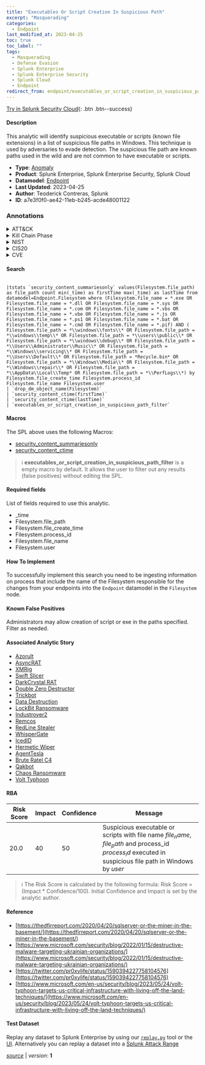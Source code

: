 ```yaml
---
title: "Executables Or Script Creation In Suspicious Path"
excerpt: "Masquerading"
categories:
  - Endpoint
last_modified_at: 2023-04-25
toc: true
toc_label: ""
tags:
  - Masquerading
  - Defense Evasion
  - Splunk Enterprise
  - Splunk Enterprise Security
  - Splunk Cloud
  - Endpoint
redirect_from: endpoint/executables_or_script_creation_in_suspicious_path/
---
```




[Try in Splunk Security Cloud](https://www.splunk.com/en_us/cyber-security.html){: .btn .btn--success}

#### Description

This analytic will identify suspicious executable or scripts (known file extensions) in a list of suspicious file paths in Windows. This technique is used by adversaries to evade detection. The suspicious file path are known paths used in the wild and are not common to have executable or scripts.

- **Type**: [Anomaly](https://github.com/splunk/security_content/wiki/Detection-Analytic-Types)
- **Product**: Splunk Enterprise, Splunk Enterprise Security, Splunk Cloud
- **Datamodel**: [Endpoint](https://docs.splunk.com/Documentation/CIM/latest/User/Endpoint)
- **Last Updated**: 2023-04-25
- **Author**: Teoderick Contreras, Splunk
- **ID**: a7e3f0f0-ae42-11eb-b245-acde48001122

### Annotations
<details>
  <summary>ATT&CK</summary>

<div markdown="1">

#### [ATT&CK](https://attack.mitre.org/)

| ID          | Technique   | Tactic         |
| ----------- | ----------- |--------------- |
| [T1036](https://attack.mitre.org/techniques/T1036/) | Masquerading | Defense Evasion |

</div>
</details>


<details>
  <summary>Kill Chain Phase</summary>

<div markdown="1">

* Exploitation


</div>
</details>


<details>
  <summary>NIST</summary>

<div markdown="1">

* DE.AE



</div>
</details>

<details>
  <summary>CIS20</summary>

<div markdown="1">

* CIS 10



</div>
</details>

<details>
  <summary>CVE</summary>

<div markdown="1">


</div>
</details>


#### Search

```

|tstats `security_content_summariesonly` values(Filesystem.file_path) as file_path count min(_time) as firstTime max(_time) as lastTime from datamodel=Endpoint.Filesystem where (Filesystem.file_name = *.exe OR Filesystem.file_name = *.dll OR Filesystem.file_name = *.sys OR Filesystem.file_name = *.com OR Filesystem.file_name = *.vbs OR Filesystem.file_name = *.vbe OR Filesystem.file_name = *.js OR Filesystem.file_name = *.ps1 OR Filesystem.file_name = *.bat OR Filesystem.file_name = *.cmd OR Filesystem.file_name = *.pif) AND ( Filesystem.file_path = *\\windows\\fonts\\* OR Filesystem.file_path = *\\windows\\temp\\* OR Filesystem.file_path = *\\users\\public\\* OR Filesystem.file_path = *\\windows\\debug\\* OR Filesystem.file_path = *\\Users\\Administrator\\Music\\* OR Filesystem.file_path = *\\Windows\\servicing\\* OR Filesystem.file_path = *\\Users\\Default\\* OR Filesystem.file_path = *Recycle.bin* OR Filesystem.file_path = *\\Windows\\Media\\* OR Filesystem.file_path = *\\Windows\\repair\\* OR Filesystem.file_path = *\\AppData\\Local\\Temp* OR Filesystem.file_path = *\\PerfLogs\\*) by Filesystem.file_create_time Filesystem.process_id  Filesystem.file_name Filesystem.user 
| `drop_dm_object_name(Filesystem)` 
| `security_content_ctime(firstTime)` 
| `security_content_ctime(lastTime)` 
| `executables_or_script_creation_in_suspicious_path_filter`
```

#### Macros
The SPL above uses the following Macros:
* [security_content_summariesonly](https://github.com/splunk/security_content/blob/develop/macros/security_content_summariesonly.yml)
* [security_content_ctime](https://github.com/splunk/security_content/blob/develop/macros/security_content_ctime.yml)

> :information_source:
> **executables_or_script_creation_in_suspicious_path_filter** is a empty macro by default. It allows the user to filter out any results (false positives) without editing the SPL.



#### Required fields
List of fields required to use this analytic.
* _time
* Filesystem.file_path
* Filesystem.file_create_time
* Filesystem.process_id
* Filesystem.file_name
* Filesystem.user



#### How To Implement
To successfully implement this search you need to be ingesting information on process that include the name of the Filesystem responsible for the changes from your endpoints into the `Endpoint` datamodel in the `Filesystem` node.
#### Known False Positives
Administrators may allow creation of script or exe in the paths specified. Filter as needed.

#### Associated Analytic Story
* [Azorult](/stories/azorult)
* [AsyncRAT](/stories/asyncrat)
* [XMRig](/stories/xmrig)
* [Swift Slicer](/stories/swift_slicer)
* [DarkCrystal RAT](/stories/darkcrystal_rat)
* [Double Zero Destructor](/stories/double_zero_destructor)
* [Trickbot](/stories/trickbot)
* [Data Destruction](/stories/data_destruction)
* [LockBit Ransomware](/stories/lockbit_ransomware)
* [Industroyer2](/stories/industroyer2)
* [Remcos](/stories/remcos)
* [RedLine Stealer](/stories/redline_stealer)
* [WhisperGate](/stories/whispergate)
* [IcedID](/stories/icedid)
* [Hermetic Wiper](/stories/hermetic_wiper)
* [AgentTesla](/stories/agenttesla)
* [Brute Ratel C4](/stories/brute_ratel_c4)
* [Qakbot](/stories/qakbot)
* [Chaos Ransomware](/stories/chaos_ransomware)
* [Volt Typhoon](/stories/volt_typhoon)




#### RBA

| Risk Score  | Impact      | Confidence   | Message      |
| ----------- | ----------- |--------------|--------------|
| 20.0 | 40 | 50 | Suspicious executable or scripts with file name $file_name$, $file_path$ and process_id $process_id$ executed in suspicious file path in Windows by $user$ |


> :information_source:
> The Risk Score is calculated by the following formula: Risk Score = (Impact * Confidence/100). Initial Confidence and Impact is set by the analytic author.


#### Reference

* [https://thedfirreport.com/2020/04/20/sqlserver-or-the-miner-in-the-basement/](https://thedfirreport.com/2020/04/20/sqlserver-or-the-miner-in-the-basement/)
* [https://www.microsoft.com/security/blog/2022/01/15/destructive-malware-targeting-ukrainian-organizations/](https://www.microsoft.com/security/blog/2022/01/15/destructive-malware-targeting-ukrainian-organizations/)
* [https://twitter.com/pr0xylife/status/1590394227758104576](https://twitter.com/pr0xylife/status/1590394227758104576)
* [https://www.microsoft.com/en-us/security/blog/2023/05/24/volt-typhoon-targets-us-critical-infrastructure-with-living-off-the-land-techniques/](https://www.microsoft.com/en-us/security/blog/2023/05/24/volt-typhoon-targets-us-critical-infrastructure-with-living-off-the-land-techniques/)



#### Test Dataset
Replay any dataset to Splunk Enterprise by using our [`replay.py`](https://github.com/splunk/attack_data#using-replaypy) tool or the [UI](https://github.com/splunk/attack_data#using-ui).
Alternatively you can replay a dataset into a [Splunk Attack Range](https://github.com/splunk/attack_range#replay-dumps-into-attack-range-splunk-server)




[*source*](https://github.com/splunk/security_content/tree/develop/detections/endpoint/executables_or_script_creation_in_suspicious_path.yml) \| *version*: **1**
